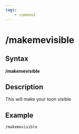 ```yaml
---
tags:
    - command
---
```

# /makemevisible

## Syntax

**/makemevisible**

## Description

This will make your toon visible

## Example

`/makemevisible`

